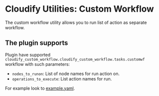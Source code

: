 # Cloudify Utilities: Custom Workflow

The custom workflow utility allows you to run list of action as separate
workflow.

## The plugin supports

Plugin have supported `cloudify_custom_workflow.cloudify_custom_workflow.tasks.customwf`
workflow with such parameters:
 * `nodes_to_runon`: List of node names for run action on.
 * `operations_to_execute`: List action names for run.

For example look to [example.yaml](examples/example.yaml).
